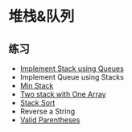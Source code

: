 # 堆栈&队列

## 练习
* [Implement Stack using Queues](StackUsingQueues.java)
* Implement Queue using Stacks
* [Min Stack](MinStack.java)
* [Two stack with One Array](TwoStack.java)
* [Stack Sort](StackSort.java)
* Reverse a String
* [Valid Parentheses](ValidParentheses.java)

